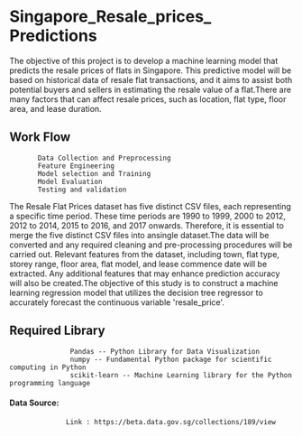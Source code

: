 # Singapore_Resale_prices_ Predictions
The objective of this project is to develop a machine learning model that predicts the resale prices of flats in Singapore. This predictive model will be based on historical data of resale flat transactions, and it aims to assist both potential buyers and sellers in estimating the resale value of a flat.There are many factors that can affect resale prices, such as location, flat type, floor area, and lease duration. 
## Work Flow
           Data Collection and Preprocessing
           Feature Engineering
           Model selection and Training
           Model Evaluation
           Testing and validation

The Resale Flat Prices dataset has five distinct CSV files, each representing a specific time period. These time periods are 1990 to 1999, 2000 to 2012, 2012 to 2014, 2015 to 2016, and 2017 onwards. Therefore, it is essential to merge the five distinct CSV files into ansingle dataset.The data will be converted and any required cleaning and pre-processing procedures will be carried out. Relevant features from the dataset, including town, flat type, storey range, floor area, flat model, and lease commence date will be extracted. Any additional features that may enhance prediction accuracy will also be created.The objective of this study is to construct a machine learning regression model that utilizes the decision tree regressor to accurately forecast the continuous variable 'resale_price'.

## Required Library
                   Pandas -- Python Library for Data Visualization
                   numpy -- Fundamental Python package for scientific computing in Python
                   scikit-learn -- Machine Learning library for the Python programming language
#### Data Source:
                  Link : https://beta.data.gov.sg/collections/189/view
